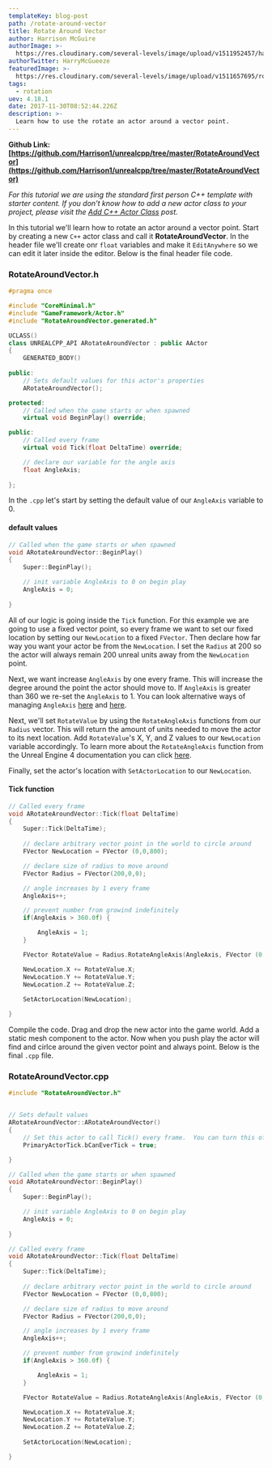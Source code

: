 ```yaml
---
templateKey: blog-post
path: /rotate-around-vector
title: Rotate Around Vector
author: Harrison McGuire
authorImage: >-
  https://res.cloudinary.com/several-levels/image/upload/v1511952457/harrison-mcguire_c8hczw.jpg
authorTwitter: HarryMcGueeze
featuredImage: >-
  https://res.cloudinary.com/several-levels/image/upload/v1511657695/rotating-angle-axis_n85b1n.jpg
tags:
  - rotation
uev: 4.18.1
date: 2017-11-30T08:52:44.226Z
description: >-
  Learn how to use the rotate an actor around a vector point.
---
```

**Github Link: [https://github.com/Harrison1/unrealcpp/tree/master/RotateAroundVector](https://github.com/Harrison1/unrealcpp/tree/master/RotateAroundVector)**

*For this tutorial we are using the standard first person C++ template with starter content. If you don't know how to add a new actor class to your project, please visit the [Add C++ Actor Class](/add-actor-class) post.*

In this tutorial we'll learn how to rotate an actor around a vector point. Start by creating a new `C++` actor class and call it **RotateAroundVector**. In the header file we'll create onr `float` variables and make it `EditAnywhere` so we can edit it later inside the editor. Below is the final header file code.

### RotateAroundVector.h
```cpp
#pragma once

#include "CoreMinimal.h"
#include "GameFramework/Actor.h"
#include "RotateAroundVector.generated.h"

UCLASS()
class UNREALCPP_API ARotateAroundVector : public AActor
{
	GENERATED_BODY()
	
public:	
	// Sets default values for this actor's properties
	ARotateAroundVector();

protected:
	// Called when the game starts or when spawned
	virtual void BeginPlay() override;

public:	
	// Called every frame
	virtual void Tick(float DeltaTime) override;

	// declare our variable for the angle axis
	float AngleAxis;
	
};
```

In the `.cpp` let's start by setting the default value of our `AngleAxis` variable to 0.

#### default values
```cpp
// Called when the game starts or when spawned
void ARotateAroundVector::BeginPlay()
{
	Super::BeginPlay();

	// init variable AngleAxis to 0 on begin play
	AngleAxis = 0;
	
}
```

All of our logic is going inside the `Tick` function. For this example we are going to use a fixed vector point, so every frame we want to set our fixed location by setting our `NewLocation` to a fixed `FVector`. Then declare how far way you want your actor be from the `NewLocation`. I set the `Radius` at 200 so the actor will always remain 200 unreal units away from the `NewLocation` point.

Next, we want increase `AngleAxis` by one every frame. This will increase the degree around the point the actor should move to. If `AngleAxis` is greater than 360 we re-set the `AngleAxis` to 1. You can look alternative ways of managing `AngleAxis` [here](rotate-angle-axis) and [here](rotate-actor-around-player-with-rotation).

Next, we'll set `RotateValue` by using the `RotateAngleAxis` functions from our `Radius` vector. This will return the amount of units needed to move the actor to its next location. Add `RotateValue`'s X, Y, and Z values to our `NewLocation` variable accordingly. To learn more about the `RotateAngleAxis` function from the Unreal Engine 4 documentation you can click [here](https://docs.unrealengine.com/latest/INT/API/Runtime/Core/Math/FVector/RotateAngleAxis/). 

Finally, set the actor's location with `SetActorLocation` to our `NewLocation`.

#### Tick function
```cpp
// Called every frame
void ARotateAroundVector::Tick(float DeltaTime)
{
	Super::Tick(DeltaTime);
	
	// declare arbitrary vector point in the world to circle around
	FVector NewLocation = FVector (0,0,800);

	// declare size of radius to move around
	FVector Radius = FVector(200,0,0);

	// angle increases by 1 every frame
	AngleAxis++;

	// prevent number from growind indefinitely
	if(AngleAxis > 360.0f) {

		AngleAxis = 1;
	}

	FVector RotateValue = Radius.RotateAngleAxis(AngleAxis, FVector (0,0,1));

	NewLocation.X += RotateValue.X;
	NewLocation.Y += RotateValue.Y;
	NewLocation.Z += RotateValue.Z;
	
	SetActorLocation(NewLocation);

}
```

Compile the code. Drag and drop the new actor into the game world. Add a static mesh component to the actor. Now when you push play the actor will find and cirlce around the given vector point and always point. Below is the final `.cpp` file.

### RotateAroundVector.cpp
```cpp
#include "RotateAroundVector.h"


// Sets default values
ARotateAroundVector::ARotateAroundVector()
{
 	// Set this actor to call Tick() every frame.  You can turn this off to improve performance if you don't need it.
	PrimaryActorTick.bCanEverTick = true;

}

// Called when the game starts or when spawned
void ARotateAroundVector::BeginPlay()
{
	Super::BeginPlay();

	// init variable AngleAxis to 0 on begin play
	AngleAxis = 0;
	
}

// Called every frame
void ARotateAroundVector::Tick(float DeltaTime)
{
	Super::Tick(DeltaTime);
	
	// declare arbitrary vector point in the world to circle around
	FVector NewLocation = FVector (0,0,800);

	// declare size of radius to move around
	FVector Radius = FVector(200,0,0);

	// angle increases by 1 every frame
	AngleAxis++;

	// prevent number from growind indefinitely
	if(AngleAxis > 360.0f) {

		AngleAxis = 1;
	}

	FVector RotateValue = Radius.RotateAngleAxis(AngleAxis, FVector (0,0,1));

	NewLocation.X += RotateValue.X;
	NewLocation.Y += RotateValue.Y;
	NewLocation.Z += RotateValue.Z;
	
	SetActorLocation(NewLocation);

}
```
